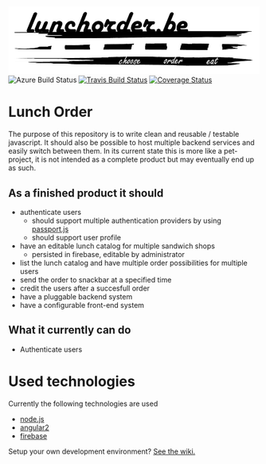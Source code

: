 ![lunchorder.be](src/logos/png/lunchorder-white-md-925x250.png?raw=true "Lunch Catalog")
![Azure Build Status][azure-build-status] [![Travis Build Status](https://travis-ci.org/jvanderbiest/lunchorder.svg?branch=master)](https://travis-ci.org/jvanderbiest/lunchorder) [![Coverage Status](https://coveralls.io/repos/github/jvanderbiest/lunchorder/badge.svg?branch=master)](https://coveralls.io/github/jvanderbiest/lunchorder?branch=master)

# Lunch Order
The purpose of this repository is to write clean and reusable / testable javascript. It should also be possible to host multiple backend services and easily switch between them.
In its current state this is more like a pet-project, it is not intended as a complete product but may eventually end up as such.

## As a finished product it should
- authenticate users
	- should support multiple authentication providers by using [passport.js]
	- should support user profile
- have an editable lunch catalog for multiple sandwich shops
	- persisted in firebase, editable by administrator
- list the lunch catalog and have multiple order possibilities for multiple users
- send the order to snackbar at a specified time
- credit the users after a succesfull order
- have a pluggable backend system
- have a configurable front-end system

## What it currently can do
- Authenticate users

# Used technologies
Currently the following technologies are used 
- [node.js]
- [angular2]
- [firebase]

Setup your own development environment? [See the wiki.](https://github.com/jvanderbiest/lunchorder/wiki/Developer-Guide)

   [angular2]: <https://github.com/angular/angular>
   [node.js]: <https://nodejs.org/en/download/>
   [firebase]: <http://www.firebase.com>
   [passport.js]: <http://passportjs.org/>
   [azure-build-status]: https://vanderbiest.visualstudio.com/_apis/public/build/definitions/e3edf0fd-275f-44f0-9169-5cb245cc4bfa/3/badge "Azure Build Status"   
